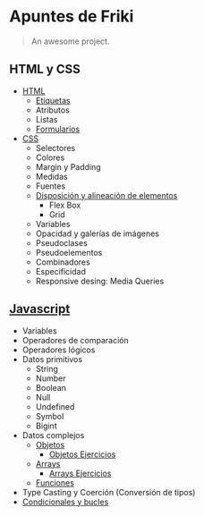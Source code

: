 # Apuntes de Friki

> An awesome project.

## HTML y CSS
- [HTML](./html-y-css/html.md)
  - [Etiquetas](./html-y-css/html-etiquetas.md)
  - Atributos
  - Listas
  - [Formularios](./html-y-css/html-formularios.md)
- [CSS](./html-y-css/css.md)
  - Selectores
  - Colores
  - Margin y Padding
  - Medidas
  - Fuentes
  - [Disposición y alineación de elementos](./html-y-css/css-disposicion-y-alineacion-de-elementos.md)
    - Flex Box
    - Grid
  - Variables
  - Opacidad y galerías de imágenes
  - Pseudoclases
  - Pseudoelementos
  - Combinadores
  - Especificidad
  - Responsive desing: Media Queries


## [Javascript](./javascript/generales.md)
- Variables
- Operadores de comparación
- Operadores lógicos
- Datos primitivos
  - String
  - Number
  - Boolean
  - Null
  - Undefined
  - Symbol
  - Bigint
- Datos complejos
  - [Objetos](./javascript/objetos.md)
    - [Objetos Ejercicios](./javascript/objetos_ejercicios.md)
  - [Arrays](./javascript/arrays.md)
    - [Arrays Ejercicios](./javascript/arrays_ejercicios.md)
  - [Funciones](./javascript/funciones.md)
- Type Casting y Coerción (Conversión de tipos)
- [Condicionales y bucles](./javascript/condicionales_y_bucles.md)